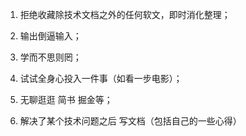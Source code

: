 1. 拒绝收藏除技术文档之外的任何软文，即时消化整理；
2. 输出倒逼输入；
3. 学而不思则罔；
4. 试试全身心投入一件事（如看一步电影）；
5. 无聊逛逛 简书 掘金等；

6. 解决了某个技术问题之后 写文档（包括自己的一些心得）